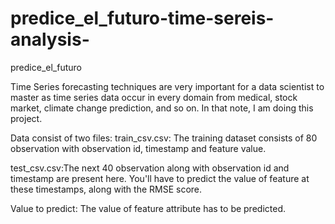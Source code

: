 # predice_el_futuro-time-sereis-analysis-
predice_el_futuro 


Time Series forecasting techniques are very important for a data scientist to master as time series data occur in every domain from medical, stock market, climate change prediction, and so on. In that note, I am doing this project.


Data consist of two files:
train_csv.csv: The training dataset consists of 80 observation with observation id, timestamp and feature value.

test_csv.csv:The next 40 observation along with observation id and timestamp are present here. You'll have to predict the value of feature at these timestamps, along with the RMSE score.

Value to predict: The value of feature attribute has to be predicted.

